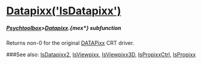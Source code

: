 # [Datapixx('IsDatapixx')](Datapixx-IsDatapixx) 
##### [Psychtoolbox](Psychtoolbox)>[Datapixx](Datapixx).{mex*} subfunction


Returns non-0 for the original [DATAPixx](DATAPixx) CRT driver.  
  


###See also:
[IsDatapixx2](Datapixx-IsDatapixx2), [IsViewpixx](Datapixx-IsViewpixx), [IsViewpixx3D](Datapixx-IsViewpixx3D), [IsPropixxCtrl](Datapixx-IsPropixxCtrl), [IsPropixx](Datapixx-IsPropixx)
